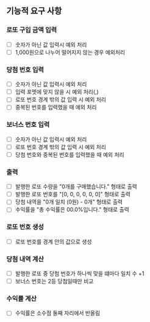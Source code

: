 ## 기능적 요구 사항

### 로또 구입 금액 입력

- [ ] 숫자가 아닌 값 입력시 예외 처리
- [ ] 1,000원으로 나누어 떨어지지 않는 경우 예외처리

### 당첨 번호 입력

- [ ] 숫자가 아닌 값 입력시 예외 처리
- [ ] 입력 포멧에 맞지 않을 시 예외 처리(,)
- [ ] 로또 번호 경계 밖의 값 입력 시 예외 처리
- [ ] 중복된 번호를 입력했을 때 예외 처리

### 보너스 번호 입력

- [ ] 숫자가 아닌 값 입력시 예외 처리
- [ ] 로또 번호 경계 밖의 값 입력 시 예외 처리
- [ ] 당첨 번호와 중복된 번호를 입력했을 때 예외 처리

### 출력

- [ ] 발행한 로또 수량을 "0개를 구매했습니다." 형태로 출력
- [ ] 발행한 로또 번호를 "[0, 0, 0, 0, 0, 0]" 형태로 출력
- [ ] 당첨 내역을 "0개 일치 (0원) - 0개" 형태로 출력
- [ ] 수익률을 "총 수익률은 00.0%입니다." 형태로 출력

### 로또 번호 생성

- [ ] 로또 번호를 경계 안의 값으로 생성

### 당첨 내역 계산

- [ ] 발행한 로또 중 당첨 번호가 하나씩 맞을 떄마다 일치 수 +1
- [ ] 보너스 번호는 2등 당첨일때만 비교

### 수익률 계산

- [ ] 수익률은 소수점 둘째 자리에서 반올림



